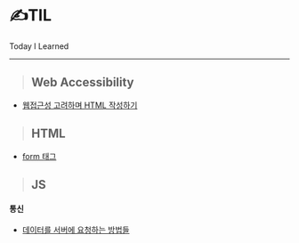 # ✍TIL

Today I Learned

---

> ## Web Accessibility

- <a href="Accessibility\웹접근성 고려하며 HTML 작성하기.md">웹접근성 고려하며 HTML 작성하기</a>

> ## HTML

- <a href="HTML/form.md">form 태그</a>

> ## JS

#### 통신

- <a href="JS\통신\데이터를 서버에 요청하는 방법들.md">데이터를 서버에 요청하는 방법들</a>
